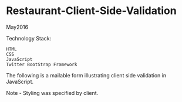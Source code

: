 # Restaurant-Client-Side-Validation
May2016

Technology Stack:

    HTML
    CSS
    JavaScript
    Twitter BootStrap Framework

The following is a mailable form illustrating client side validation in JavaScript.   

Note - Styling was specified by client.
